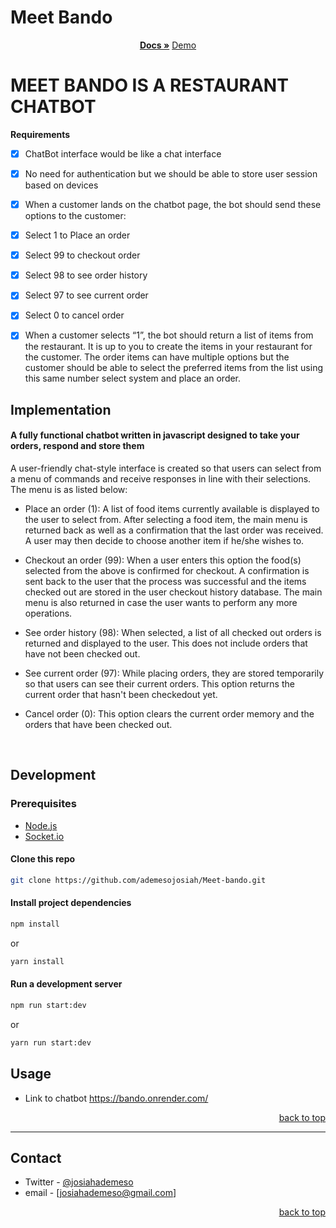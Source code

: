 ﻿# Meet Bando
<!-- Project Shields -->

<!--

### Built With:

<div align="center">

![Javascript][javascript]
![Node.js][node]
![Express.js][express]
![MongoDB][mongodb]
![Socket.io][Socket.io]
![CSS3][CSS3]
![HTML5][HTML5]

</div>
-->

<div>
  <p align="center">
    <a href="https://github.com/ademesojosiah/Meet-bando#readme"><strong>Docs »</strong></a>
    <a href="https://bando.onrender.com">Demo</a>
  </p>
</div>

# MEET BANDO IS A RESTAURANT CHATBOT 



<summary> <strong>Requirements</strong> </summary>

- [x] ChatBot interface would be like a chat interface
 
- [x] No need for authentication but we should be able to store user session based on devices
 
- [x] When a customer lands on the chatbot page, the bot should send these options to the customer:
 - [x] Select 1 to Place an order
 - [x] Select 99 to checkout order
 - [x] Select 98 to see order history
 - [x] Select 97 to see current order
 - [x] Select 0 to cancel order

- [x] When a customer selects “1”, the bot should return a list of items from the restaurant. It is up to you to create the items in your restaurant for the customer. The order items can have multiple options but the customer should be able to select the preferred items from the list using this same number select system and place an order.



## Implementation

#### A fully functional chatbot written in javascript designed to take your orders, respond and store them 


A user-friendly chat-style interface is created so that users can select from a menu of commands and receive responses in line with their selections. The menu is as listed below:
 
* Place an order (1):
   A list of food items currently available is displayed to the user to select from. After selecting a food item, the main menu is returned back as well as a confirmation that the last order was received. A user may then decide to choose another item if he/she wishes to.

* Checkout an order (99): 
   When a user enters this option the food(s) selected from the above is confirmed for checkout. A confirmation is sent back to the user that the process was successful and the items checked out are stored in the user checkout history database. The main menu is also returned in case the user wants to perform any more operations.

* See order history (98): 
   When selected, a list of all checked out orders is returned and displayed to the user. This does not include orders that have not been checked out.
   

* See current order (97):
   While placing orders, they are stored temporarily so that users can see their current orders. This option returns the current order that hasn't been checkedout yet.

* Cancel order (0):
   This option clears the current order memory and the orders that have been checked out.




<!-- Back to Top Navigation Anchor -->

<a name="readme-top"></a>



</details>

<br>

## Development

### Prerequisites

- [Node.js](https://nodejs.org/en/download/)
- [Socket.io](https://socket.io/docs/v4/)

#### Clone this repo

```sh
git clone https://github.com/ademesojosiah/Meet-bando.git
```

#### Install project dependencies

```sh
npm install
```

or

```sh
yarn install
```

#### Run a development server

```sh
npm run start:dev
```

or

```sh
yarn run start:dev
```
## Usage

- Link to chatbot
https://bando.onrender.com/


<p align="right"><a href="#readme-top">back to top</a></p>

---

<!-- Contact -->

## Contact

- Twitter - [@josiahademeso](https://twitter.com/JosiahAdemeso)
- email - [josiahademeso@gmail.com]


<p align="right"><a href="#readme-top">back to top</a></p>
